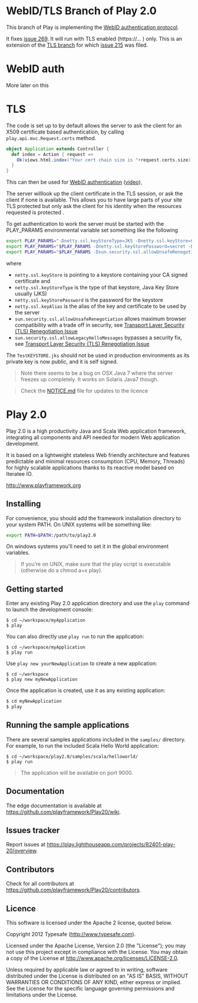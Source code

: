 # WebID/TLS Branch of Play 2.0

This branch of Play is implementing the [WebID authentication protocol](http://webid.info/). 

It fixes [issue 269](https://play.lighthouseapp.com/projects/82401-play-20/tickets/269). It  will run with TLS enabled (https://... ) only. 
This is an extension of the [TLS branch](https://github.com/bblfish/Play20/tree/TLS_support) for which [issue 215](https://play.lighthouseapp.com/projects/82401-play-20/tickets/215-tls-https-support-in-play-20) was filed.

# WebID auth

More later on this

# TLS

The code is set up to by default allows the server to ask
the client for an X509 certificate based authentication, by calling `play.api.mvc.Request.certs` method.

```scala
object Application extends Controller {
  def index = Action { request =>
    Ok(views.html.index("Your cert chain size is "+request.certs.size))
  }
}
```
This can then be used for [WebID authentication](http://webid.info/spec/) ([video](http://webid.info/)),

The server willlook up the client certificate in the TLS session, or ask the client if none is 
available. This allows you to have large parts of your site TLS protected but only ask the client
for his identity when the resources requested is protected .

To get authentication to work the server must be started with the PLAY_PARAMS environmental variable set something like the following

```bash
export PLAY_PARAMS="-Dnetty.ssl.keyStoreType=JKS -Dnetty.ssl.keyStore=$PLAY_HOME/TestKEYSTORE.jks"
export PLAY_PARAMS="$PLAY_PARAMS -Dnetty.ssl.keyStorePassword=secret -Dnetty.ssl.keyAlias=selfsigned"
export PLAY_PARAMS="$PLAY_PARAMS -Dsun.security.ssl.allowUnsafeRenegotiation=true -Dsun.security.ssl.allowLegacyHelloMessages=true" 
``` 

where 

 * `netty.ssl.keyStore` is pointing to a keystore containing your CA signed certificate and  
 * `netty.ssl.keyStoreType` is the type of that keystore, Java Key Store usually (JKS)
 * `netty.ssl.keyStorePassword` is the password for the keystore 
 * `netty.ssl.keyAlias` is the alias of the key and certificate to be used by the server 
 * `sun.security.ssl.allowUnsafeRenegotiation` allows maximum browser compatibility with a trade off in security, see [Transport Layer Security (TLS) Renegotiation Issue](http://docs.oracle.com/javase/7/docs/technotes/guides/security/jsse/JSSERefGuide.html#tlsRenegotiation)
 * `sun.security.ssl.allowLegacyHelloMessages` bypasses a security fix, see [Transport Layer Security (TLS) Renegotiation Issue](http://docs.oracle.com/javase/7/docs/technotes/guides/security/jsse/JSSERefGuide.html#tlsRenegotiation)

The `TestKEYSTORE.jks` should not be used in production environments as its private key is now public, and it is self signed.

> Note there seems to be a bug on OSX Java 7 where the server freezes up completely. It works on Solaris Java7 though.

> Check the [NOTICE.md](/bblfish/Play20/blob/TLS_support/NOTICE.md) file for updates to the licence


# Play 2.0 

Play 2.0 is a high productivity Java and Scala Web application framework, integrating all components and API needed for modern Web application development. 

It is based on a lightweight stateless Web friendly architecture and features predictable and minimal resources consumption (CPU, Memory, Threads) for highly scalable applications thanks to its reactive model based on Iteratee IO.

http://www.playframework.org

## Installing

For convenience, you should add the framework installation directory to your system PATH. On UNIX systems will be something like:

```bash
export PATH=$PATH:/path/to/play2.0
```

On windows systems you'll need to set it in the global environment variables.

> If you’re on UNIX, make sure that the play script is executable (otherwise do a chmod a+x play).

## Getting started

Enter any existing Play 2.0 application directory and use the `play` command to launch the development console:

```
$ cd ~/workspace/myApplication
$ play
```

You can also directly use `play run` to run the application:

```
$ cd ~/workspace/myApplication
$ play run
```

Use `play new yourNewApplication` to create a new application:

```
$ cd ~/workspace
$ play new myNewApplication
```

Once the application is created, use it as any existing application:

```bash
$ cd myNewApplication
$ play
```

## Running the sample applications

There are several samples applications included in the `samples/` directory. For example, to run the included Scala Hello World application:

```
$ cd ~/workspace/play2.0/samples/scala/helloworld/
$ play run
```
> The application will be available on port 9000.

## Documentation

The edge documentation is available at https://github.com/playframework/Play20/wiki.

## Issues tracker

Report issues at https://play.lighthouseapp.com/projects/82401-play-20/overview.

## Contributors

Check for all contributors at https://github.com/playframework/Play20/contributors.

## Licence

This software is licensed under the Apache 2 license, quoted below.

Copyright 2012 Typesafe (http://www.typesafe.com).

Licensed under the Apache License, Version 2.0 (the "License"); you may not use this project except in compliance with the License. You may obtain a copy of the License at http://www.apache.org/licenses/LICENSE-2.0.

Unless required by applicable law or agreed to in writing, software distributed under the License is distributed on an "AS IS" BASIS, WITHOUT WARRANTIES OR CONDITIONS OF ANY KIND, either express or implied. See the License for the specific language governing permissions and limitations under the License.
